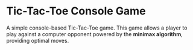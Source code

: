 # Tic-Tac-Toe Console Game
A simple console-based Tic-Tac-Toe game. This game allows a player to play against a computer opponent powered by the **minimax algorithm**, providing optimal moves.
